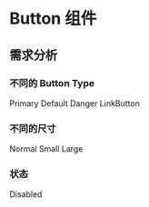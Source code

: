 # Button 组件

## 需求分析

### 不同的 Button Type

Primary Default Danger LinkButton

### 不同的尺寸

Normal Small Large

### 状态

Disabled
